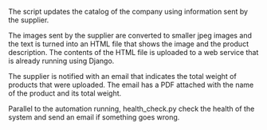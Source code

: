 The script updates the catalog of the company using information sent by the supplier.

The images sent by the supplier are converted to smaller jpeg images and the text
is turned into an HTML file that shows the image and the product description. 
The contents of the HTML file is uploaded to a web service that is already running using Django.

The supplier is notified with an email that indicates the total weight of products that were uploaded. 
The email has a PDF attached with the name of the product and its total weight.

Parallel to the automation running, health_check.py  check the health of the system and send an email 
if something goes wrong. 